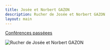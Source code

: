 ```yaml
---
title: Josée et Norbert GAZON
description: Rucher de Josée et Norbert GAZON
layout: main
---
```


[Conférences passéees](/agenda/conferences-passees/)  

![Rucher de Josée et Norbert GAZON](/static/img/jngazon.jpg)  
  

